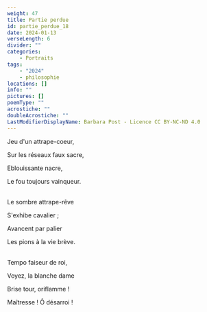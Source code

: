 ```yaml
---
weight: 47
title: Partie perdue
id: partie_perdue_18
date: 2024-01-13
verseLength: 6
divider: ""
categories:
    - Portraits
tags:
    - "2024"
    - philosophie
locations: []
info: ""
pictures: []
poemType: ""
acrostiche: ""
doubleAcrostiche: ""
LastModifierDisplayName: Barbara Post - Licence CC BY-NC-ND 4.0
---
```

Jeu d'un attrape-coeur,

Sur les réseaux faux sacre,

Eblouissante nacre,

Le fou toujours vainqueur.

 \
Le sombre attrape-rêve

S'exhibe cavalier ;

Avancent par palier

Les pions à la vie brève.

 \
Tempo faiseur de roi,

Voyez, la blanche dame

Brise tour, oriflamme !

Maîtresse ! Ô désarroi !
